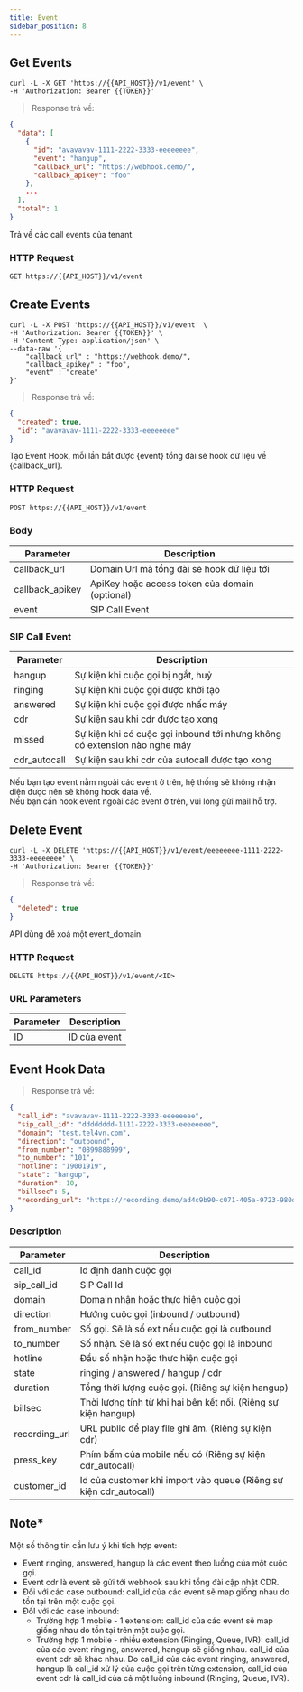 ```yaml
---
title: Event
sidebar_position: 8
---
```



## Get Events

```shell
curl -L -X GET 'https://{{API_HOST}}/v1/event' \
-H 'Authorization: Bearer {{TOKEN}}'
```

> Response trả về:

```json
{
  "data": [
    {
      "id": "avavavav-1111-2222-3333-eeeeeeee",
      "event": "hangup",
      "callback_url": "https://webhook.demo/",
      "callback_apikey": "foo"
    },
    ...
  ],
  "total": 1
}
```

Trả về các call events của tenant.

### HTTP Request

`GET https://{{API_HOST}}/v1/event`

## Create Events

```shell
curl -L -X POST 'https://{{API_HOST}}/v1/event' \
-H 'Authorization: Bearer {{TOKEN}}' \
-H 'Content-Type: application/json' \
--data-raw '{
    "callback_url" : "https://webhook.demo/",
    "callback_apikey" : "foo",
    "event" : "create"
}'
```

> Response trả về:

```json
{
  "created": true,
  "id": "avavavav-1111-2222-3333-eeeeeeee"
}
```

Tạo Event Hook, mỗi lần bắt được {event} tổng đài sẽ hook dữ liệu về {callback_url}.

### HTTP Request

`POST https://{{API_HOST}}/v1/event`

### Body

| Parameter       | Description                                    |
| --------------- | ---------------------------------------------- |
| callback_url    | Domain Url mà tổng đài sẽ hook dữ liệu tới     |
| callback_apikey | ApiKey hoặc access token của domain (optional) |
| event           | SIP Call Event                                 |

### SIP Call Event

| Parameter    | Description                                                               |
| ------------ | ------------------------------------------------------------------------- |
| hangup       | Sự kiện khi cuộc gọi bị ngắt, huỷ                                         |
| ringing      | Sự kiện khi cuộc gọi được khởi tạo                                        |
| answered     | Sự kiện khi cuộc gọi được nhấc máy                                        |
| cdr          | Sự kiện sau khi cdr được tạo xong                                         |
| missed       | Sự kiện khi có cuộc gọi inbound tới nhưng không có extension nào nghe máy |
| cdr_autocall | Sự kiện sau khi cdr của autocall được tạo xong                            |

<div class="alert alert-danger alert-dismissible fade show" role="alert">Nếu bạn tạo event nằm ngoài các event ở trên, hệ thống sẽ không nhận diện được nên sẽ không hook data về.</div>
<div class="alert alert-warning alert-dismissible fade show" role="alert">Nếu bạn cần hook event ngoài các event ở trên, vui lòng gửi mail hỗ trợ.</div>

## Delete Event

```shell
curl -L -X DELETE 'https://{{API_HOST}}/v1/event/eeeeeeee-1111-2222-3333-eeeeeeee' \
-H 'Authorization: Bearer {{TOKEN}}'
```

> Response trả về:

```json
{
  "deleted": true
}
```

API dùng để xoá một event_domain.

### HTTP Request

`DELETE https://{{API_HOST}}/v1/event/<ID>`

### URL Parameters

| Parameter | Description  |
| --------- | ------------ |
| ID        | ID của event |

## Event Hook Data

> Response trả về:

```json
{
  "call_id": "avavavav-1111-2222-3333-eeeeeeee",
  "sip_call_id": "dddddddd-1111-2222-3333-eeeeeeee",
  "domain": "test.tel4vn.com",
  "direction": "outbound",
  "from_number": "0899888999",
  "to_number": "101",
  "hotline": "19001919",
  "state": "hangup",
  "duration": 10,
  "billsec": 5,
  "recording_url": "https://recording.demo/ad4c9b90-c071-405a-9723-980d2e5e1623"
}
```

### Description

| Parameter     | Description                                                       |
| ------------- | ----------------------------------------------------------------- |
| call_id       | Id định danh cuộc gọi                                             |
| sip_call_id   | SIP Call Id                                                       |
| domain        | Domain nhận hoặc thực hiện cuộc gọi                               |
| direction     | Hướng cuộc gọi (inbound / outbound)                               |
| from_number   | Số gọi. Sẽ là số ext nếu cuộc gọi là outbound                     |
| to_number     | Số nhận. Sẽ là số ext nếu cuộc gọi là inbound                     |
| hotline       | Đầu số nhận hoặc thực hiện cuộc gọi                               |
| state         | ringing / answered / hangup / cdr                                 |
| duration      | Tổng thời lượng cuộc gọi. (Riêng sự kiện hangup)                  |
| billsec       | Thời lượng tính từ khi hai bên kết nối. (Riêng sự kiện hangup)    |
| recording_url | URL public để play file ghi âm. (Riêng sự kiện cdr)               |
| press_key     | Phím bấm của mobile nếu có (Riêng sự kiện cdr_autocall)           |
| customer_id   | Id của customer khi import vào queue (Riêng sự kiện cdr_autocall) |

## Note\*

Một số thông tin cần lưu ý khi tích hợp event:

- Event ringing, answered, hangup là các event theo luồng của một cuộc gọi.
- Event cdr là event sẽ gửi tới webhook sau khi tổng đài cập nhật CDR.
- Đối với các case outbound: call_id của các event sẽ map giống nhau do tồn tại trên một cuộc gọi.
- ĐốI với các case inbound:
  - Trường hợp 1 mobile - 1 extension: call_id của các event sẽ map giống nhau do tồn tại trên một cuộc gọi.
  - Trường hợp 1 mobile - nhiều extension (Ringing, Queue, IVR): call_id của các event ringing, answered, hangup sẽ giống nhau. call_id của event cdr sẽ khác nhau. Do call_id của các event ringing, answered, hangup là call_id xử lý của cuộc gọi trên từng extension, call_id của event cdr là call_id của cả một luồng inbound (Ringing, Queue, IVR).